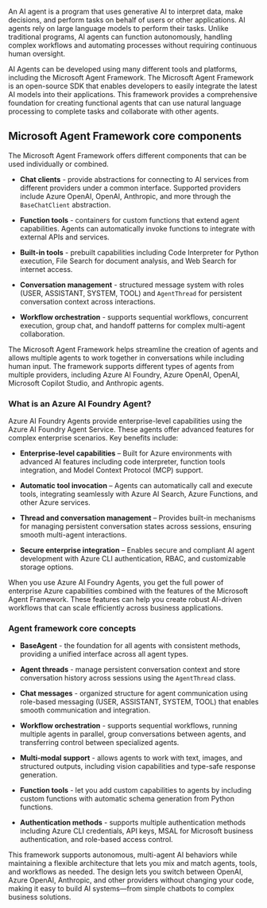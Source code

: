 An AI agent is a program that uses generative AI to interpret data, make decisions, and perform tasks on behalf of users or other applications. AI agents rely on large language models to perform their tasks. Unlike traditional programs, AI agents can function autonomously, handling complex workflows and automating processes without requiring continuous human oversight.

AI Agents can be developed using many different tools and platforms, including the Microsoft Agent Framework. The Microsoft Agent Framework is an open-source SDK that enables developers to easily integrate the latest AI models into their applications. This framework provides a comprehensive foundation for creating functional agents that can use natural language processing to complete tasks and collaborate with other agents.

## Microsoft Agent Framework core components

The Microsoft Agent Framework offers different components that can be used individually or combined.

- **Chat clients** - provide abstractions for connecting to AI services from different providers under a common interface. Supported providers include Azure OpenAI, OpenAI, Anthropic, and more through the `BaseChatClient` abstraction.

- **Function tools** - containers for custom functions that extend agent capabilities. Agents can automatically invoke functions to integrate with external APIs and services.

- **Built-in tools** - prebuilt capabilities including Code Interpreter for Python execution, File Search for document analysis, and Web Search for internet access.

- **Conversation management** - structured message system with roles (USER, ASSISTANT, SYSTEM, TOOL) and `AgentThread` for persistent conversation context across interactions.

- **Workflow orchestration** - supports sequential workflows, concurrent execution, group chat, and handoff patterns for complex multi-agent collaboration.

The Microsoft Agent Framework helps streamline the creation of agents and allows multiple agents to work together in conversations while including human input. The framework supports different types of agents from multiple providers, including Azure AI Foundry, Azure OpenAI, OpenAI, Microsoft Copilot Studio, and Anthropic agents.

### What is an Azure AI Foundry Agent?

Azure AI Foundry Agents provide enterprise-level capabilities using the Azure AI Foundry Agent Service. These agents offer advanced features for complex enterprise scenarios. Key benefits include:

- **Enterprise-level capabilities** – Built for Azure environments with advanced AI features including code interpreter, function tools integration, and Model Context Protocol (MCP) support.

- **Automatic tool invocation** – Agents can automatically call and execute tools, integrating seamlessly with Azure AI Search, Azure Functions, and other Azure services.

- **Thread and conversation management** – Provides built-in mechanisms for managing persistent conversation states across sessions, ensuring smooth multi-agent interactions.

- **Secure enterprise integration** – Enables secure and compliant AI agent development with Azure CLI authentication, RBAC, and customizable storage options.

When you use Azure AI Foundry Agents, you get the full power of enterprise Azure capabilities combined with the features of the Microsoft Agent Framework. These features can help you create robust AI-driven workflows that can scale efficiently across business applications.

### Agent framework core concepts

- **BaseAgent** - the foundation for all agents with consistent methods, providing a unified interface across all agent types.

- **Agent threads** - manage persistent conversation context and store conversation history across sessions using the `AgentThread` class.

- **Chat messages** - organized structure for agent communication using role-based messaging (USER, ASSISTANT, SYSTEM, TOOL) that enables smooth communication and integration.

- **Workflow orchestration** - supports sequential workflows, running multiple agents in parallel, group conversations between agents, and transferring control between specialized agents.

- **Multi-modal support** - allows agents to work with text, images, and structured outputs, including vision capabilities and type-safe response generation.

- **Function tools** - let you add custom capabilities to agents by including custom functions with automatic schema generation from Python functions.

- **Authentication methods** - supports multiple authentication methods including Azure CLI credentials, API keys, MSAL for Microsoft business authentication, and role-based access control.

This framework supports autonomous, multi-agent AI behaviors while maintaining a flexible architecture that lets you mix and match agents, tools, and workflows as needed. The design lets you switch between OpenAI, Azure OpenAI, Anthropic, and other providers without changing your code, making it easy to build AI systems—from simple chatbots to complex business solutions.